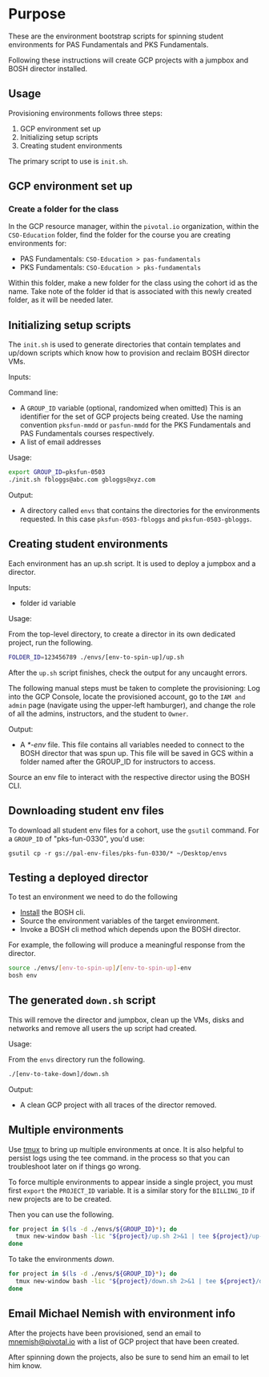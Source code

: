 # Purpose

These are the environment bootstrap scripts for spinning student environments
for PAS Fundamentals and PKS Fundamentals. 

Following these instructions will create GCP projects with a jumpbox and BOSH
director installed.

## Usage

Provisioning environments follows three steps:

1. GCP environment set up
1. Initializing setup scripts
1. Creating student environments

The primary script to use is `init.sh`.

## GCP environment set up

### Create a folder for the class

In the GCP resource manager, within the `pivotal.io` organization,
within the `CSO-Education` folder, find the folder for the course you
are creating environments for:

- PAS Fundamentals: `CSO-Education > pas-fundamentals`
- PKS Fundamentals: `CSO-Education > pks-fundamentals`

Within this folder, make a new folder for the class using the cohort id
as the name.
Take note of the folder id that is associated with this newly created
folder, as it will be needed later.

## Initializing setup scripts

The `init.sh` is used to generate directories that contain templates and
up/down scripts which know how to provision and reclaim BOSH director
VMs.

Inputs:

Command line:
- A `GROUP_ID` variable (optional, randomized when omitted) 
  This is an identifier for the set of GCP projects being created.
  Use the naming convention `pksfun-mmdd` or `pasfun-mmdd` for the PKS
  Fundamentals and PAS Fundamentals courses respectively.
- A list of email addresses

Usage:

```bash
export GROUP_ID=pksfun-0503
./init.sh fbloggs@abc.com gbloggs@xyz.com
```

Output:

-   A directory called `envs` that contains the directories for the
    environments requested.
    In this case `pksfun-0503-fbloggs` and `pksfun-0503-gbloggs`.

## Creating student environments

Each environment has an up.sh script. It is used to deploy a jumpbox and
a director.

Inputs:

- folder id variable

Usage:

From the top-level directory, to create a director in its own dedicated
project, run the following.

```bash
FOLDER_ID=123456789 ./envs/[env-to-spin-up]/up.sh
```

After the `up.sh` script finishes, check the output for any uncaught errors.

The following manual steps must be taken to complete the provisioning:
Log into the GCP Console, locate the provisioned account, go to the `IAM and admin` page
(navigate using the upper-left hamburger),
and change the role of all the admins, instructors, and the student to `Owner`.

Output:

-   A _*-env_ file.
    This file contains all variables needed to connect to the BOSH
    director that was spun up.
    This file will be saved in GCS within a folder named after the
    GROUP_ID for instructors to access.

Source an env file to interact with the respective director using the
BOSH CLI.

## Downloading student env files

To download all student env files for a cohort, use the `gsutil` command.
For a `GROUP_ID` of "pks-fun-0330", you'd use:

```
gsutil cp -r gs://pal-env-files/pks-fun-0330/* ~/Desktop/envs
```

## Testing a deployed director

To test an environment we need to do the following

- [Install](https://bosh.io/docs/cli-v2-install/) the BOSH cli.
- Source the environment variables of the target environment.
- Invoke a BOSH cli method which depends upon the BOSH director.

For example, the following will produce a meaningful response from the
director.

```bash
source ./envs/[env-to-spin-up]/[env-to-spin-up]-env
bosh env
```

## The generated `down.sh` script

This will remove the director and jumpbox, clean up the VMs, disks and
networks and remove all users the up script had created.

Usage:

From the `envs` directory run the following.

```bash
./[env-to-take-down]/down.sh
```

Output:

- A clean GCP project with all traces of the director removed.

## Multiple environments

Use [tmux](https://en.wikipedia.org/wiki/Tmux) to bring up multiple
environments at once.
It is also helpful to persist logs using the tee command.
in the process so that you can troubleshoot later on if things go wrong.

To force multiple environments to appear inside a single project, you
must first `export` the `PROJECT_ID` variable.
It is a similar story for the `BILLING_ID` if new projects are to be
created.

Then you can use the following.

```bash
for project in $(ls -d ./envs/${GROUP_ID}*); do
  tmux new-window bash -lic "${project}/up.sh 2>&1 | tee ${project}/up-log.txt";
done
```

To take the environments _down_.

```bash
for project in $(ls -d ./envs/${GROUP_ID}*); do
  tmux new-window bash -lic "${project}/down.sh 2>&1 | tee ${project}/down-log.txt";
done
```

## Email Michael Nemish with environment info

After the projects have been provisioned, send an email to
mnemish@pivotal.io with a list of GCP project that have been created.

After spinning down the projects, also be sure to send him an email to
let him know.
